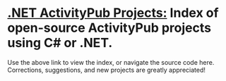 # [.NET ActivityPub Projects:](https://warriordog.github.io/DotNet-ActivityPub-Projects) Index of open-source ActivityPub projects using C# or .NET.
Use the above link to view the index, or navigate the source code here.
Corrections, suggestions, and new projects are greatly appreciated!
